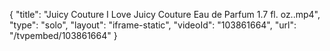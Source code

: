 {
    "title": "Juicy Couture I Love Juicy Couture Eau de Parfum 1.7 fl. oz..mp4",
    "type": "solo",
    "layout": "iframe-static",
    "videoId": "103861664",
    "url": "\/tvpembed\/103861664"
}